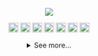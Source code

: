 <p align="center"><img src="https://readme-typing-svg.herokuapp.com?font=Monoscape&color=%23F71D4F&size=26&center=true&vCenter=true&lines=%E2%9C%A8+Welcome+to+my+github+%E2%9C%A8"></p>



<p align="center">
<img src="https://img.shields.io/badge/html5-%23E34F26.svg?style=for-the-badge&logo=html5&logoColor=white" height="20px"> <img src="https://img.shields.io/badge/javascript-%23323330.svg?style=for-the-badge&logo=javascript&logoColor=%23F7DF1E" height="20px"> <img src="https://img.shields.io/badge/css3-%231572B6.svg?style=for-the-badge&logo=css3&logoColor=white" height="20px"> <img src="https://img.shields.io/badge/Visual%20Studio-5C2D91.svg?style=for-the-badge&logo=visual-studio&logoColor=white" height="20px"> <img src="https://img.shields.io/badge/figma-%23F24E1E.svg?style=for-the-badge&logo=figma&logoColor=white" height="20px"> <img src="https://img.shields.io/badge/adobeillustrator-%23FF9A00.svg?style=for-the-badge&logo=adobeillustrator&logoColor=white" height="20px"> <img src="https://img.shields.io/badge/git-%23F05033.svg?style=for-the-badge&logo=git&logoColor=white" height="20px">
</p>

<details>
<summary align="center">See more...</summary>

# Hi there 👋

**A little bit more of me...**

- 🖥️ I'm studying in an System Development technician course in <a href="http://etecaf.com.br">Etec Aristoteles Ferreira</a>

- ❤️ I'm passionate about understanding Design and Frontend development

### My Skills
<p align="center">
<img src="https://github-readme-stats.vercel.app/api?username=AlissonForbidden&theme=dark&show_icons=true" href="https://github.com/Alisson" height="150em">
<img src="https://github-readme-stats.vercel.app/api/top-langs/?username=AlissonForbidden&hide=html&layout=compact&theme=dark" href="https://github.com/iuricode/" height="150em">
</p>
<p align="center"> 🔗 Contact me with:</p>

<p align="center">
<a href="https://www.instagram.com/alisu403/" target="_blank"> <img src="https://img.shields.io/badge/alisu403-000?style=for-the-badge&logo=instagram&logoColor=8A39DB"> </a> <a href="https://www.twitter.com/AlisuForbidden" target="_blank"> <img src="https://img.shields.io/badge/AlisuForbidden-000?style=for-the-badge&logo=twitter&logoColor=8A39DB"> </a> <a href="https://mail.google.com/mail/u/0/#inbox?compose=GTvVlcSHvnttTCMqZLcKHRvrTzgSZPfTFzndgdvxHVpKkVkVkmRndFGQCwgZpXVDrWKWQRGcTZLCT" target="_blank"> <img src="https://img.shields.io/badge/alisson.r.santos92-000?style=for-the-badge&logo=gmail&logoColor=8A39DB"> </a>

</p>

</details>
